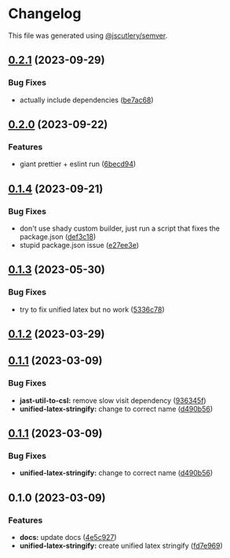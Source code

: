 # Changelog

This file was generated using [@jscutlery/semver](https://github.com/jscutlery/semver).

## [0.2.1](https://github.com/TrialAndErrorOrg/parsers/compare/unified-latex-stringify-0.2.0...unified-latex-stringify-0.2.1) (2023-09-29)


### Bug Fixes

* actually include dependencies ([be7ac68](https://github.com/TrialAndErrorOrg/parsers/commit/be7ac683fa35ec91fe67e5dc3dd763350df32138))

## [0.2.0](https://github.com/TrialAndErrorOrg/parsers/compare/unified-latex-stringify-0.1.4...unified-latex-stringify-0.2.0) (2023-09-22)


### Features

* giant prettier + eslint run ([6becd94](https://github.com/TrialAndErrorOrg/parsers/commit/6becd9492006b9a7f7f91b60db440bb31d9140c8))

## [0.1.4](https://github.com/TrialAndErrorOrg/parsers/compare/unified-latex-stringify-0.1.3...unified-latex-stringify-0.1.4) (2023-09-21)

### Bug Fixes

- don't use shady custom builder, just run a script that fixes the package.json ([def3c18](https://github.com/TrialAndErrorOrg/parsers/commit/def3c1844ae0a0d547de2b0a01689a302b58ab61))
- stupid package.json issue ([e27ee3e](https://github.com/TrialAndErrorOrg/parsers/commit/e27ee3ed91619e8adb0de6ed96af99da0ec79198))

## [0.1.3](https://github.com/TrialAndErrorOrg/parsers/compare/unified-latex-stringify-0.1.2...unified-latex-stringify-0.1.3) (2023-05-30)

### Bug Fixes

- try to fix unified latex but no work ([5336c78](https://github.com/TrialAndErrorOrg/parsers/commit/5336c78bbdd5495df35ee8cef050aefb55311bd5))

## [0.1.2](https://github.com/TrialAndErrorOrg/parsers/compare/unified-latex-stringify-0.1.1...unified-latex-stringify-0.1.2) (2023-03-29)

## [0.1.1](https://github.com/TrialAndErrorOrg/parsers/compare/unified-latex-stringify-0.1.0...unified-latex-stringify-0.1.1) (2023-03-09)

### Bug Fixes

- **jast-util-to-csl:** remove slow visit dependency ([936345f](https://github.com/TrialAndErrorOrg/parsers/commit/936345f4baf354bc676d9c005378720699b53eb9))
- **unified-latex-stringify:** change to correct name ([d490b56](https://github.com/TrialAndErrorOrg/parsers/commit/d490b56f58c1dad44390895d44bd9c008ca8aded))

## [0.1.1](https://github.com/TrialAndErrorOrg/parsers/compare/unified-latex-stringify-0.1.0...unified-latex-stringify-0.1.1) (2023-03-09)

### Bug Fixes

- **unified-latex-stringify:** change to correct name ([d490b56](https://github.com/TrialAndErrorOrg/parsers/commit/d490b56f58c1dad44390895d44bd9c008ca8aded))

## 0.1.0 (2023-03-09)

### Features

- **docs:** update docs ([4e5c927](https://github.com/TrialAndErrorOrg/parsers/commit/4e5c927d745469aa1e1cc584d9d218bc88f87e4f))
- **unified-latex-stringify:** create unified latex stringify ([fd7e969](https://github.com/TrialAndErrorOrg/parsers/commit/fd7e9697c19e5c040d78fa53d339f3672bdb5a79))
